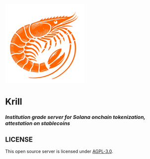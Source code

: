 <img src="./krill-logo.svg" alt="Krill Logo" style="zoom:25%;" /> 

# Krill
### *Institution grade server for Solana onchain tokenization, attestation on stablecoins*

## LICENSE
This open source server is licensed under [AGPL-3.0](./LICENSE).

